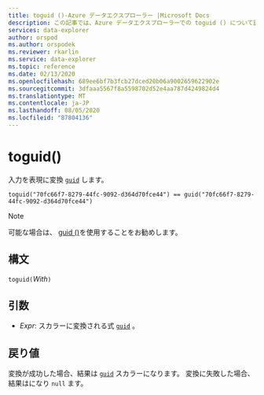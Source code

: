 ```yaml
---
title: toguid ()-Azure データエクスプローラー |Microsoft Docs
description: この記事では、Azure データエクスプローラーでの toguid () について説明します。
services: data-explorer
author: orspod
ms.author: orspodek
ms.reviewer: rkarlin
ms.service: data-explorer
ms.topic: reference
ms.date: 02/13/2020
ms.openlocfilehash: 689ee6bf7b3fcb27dced20b06a9002659622902e
ms.sourcegitcommit: 3dfaaa5567f8a5598702d52e4aa787d4249824d4
ms.translationtype: MT
ms.contentlocale: ja-JP
ms.lasthandoff: 08/05/2020
ms.locfileid: "87804136"
---
```

# <a name="toguid"></a>toguid()

入力を表現に変換 [`guid`](./scalar-data-types/guid.md) します。

```kusto
toguid("70fc66f7-8279-44fc-9092-d364d70fce44") == guid("70fc66f7-8279-44fc-9092-d364d70fce44")
```

> [!NOTE]
> 可能な場合は、 [guid ()](./scalar-data-types/guid.md)を使用することをお勧めします。

## <a name="syntax"></a>構文

`toguid(`*With*`)`

## <a name="arguments"></a>引数

* *Expr*: スカラーに変換される式 [`guid`](./scalar-data-types/guid.md) 。 

## <a name="returns"></a>戻り値

変換が成功した場合、結果は [`guid`](./scalar-data-types/guid.md) スカラーになります。
変換に失敗した場合、結果はになり `null` ます。
